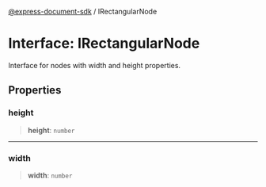 [@express-document-sdk](../overview.md) / IRectangularNode

# Interface: IRectangularNode

Interface for nodes with width and height properties.

## Properties

### height

> **height**: `number`

---

### width

> **width**: `number`
